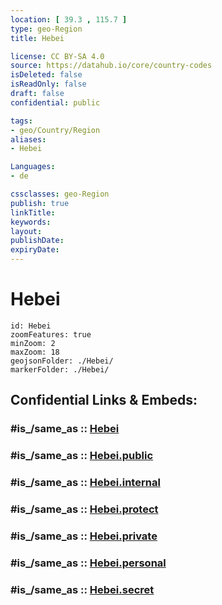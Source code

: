 ```yaml
---
location: [ 39.3 , 115.7 ] 
type: geo-Region
title: Hebei

license: CC BY-SA 4.0
source: https://datahub.io/core/country-codes
isDeleted: false
isReadOnly: false
draft: false
confidential: public

tags:
- geo/Country/Region
aliases:
- Hebei

Languages:
- de

cssclasses: geo-Region
publish: true
linkTitle: 
keywords: 
layout: 
publishDate: 
expiryDate: 
---
```


# Hebei

```leaflet
id: Hebei
zoomFeatures: true 
minZoom: 2 
maxZoom: 18
geojsonFolder: ./Hebei/
markerFolder: ./Hebei/
```


## Confidential Links & Embeds: 

### #is_/same_as :: [Hebei](/_Standards/Earth/Continent/Asia/Asia~East/China/provinces~China/Hebei.md) 

### #is_/same_as :: [Hebei.public](/_public/Earth/Continent/Asia/Asia~East/China/provinces~China/Hebei.public.md) 

### #is_/same_as :: [Hebei.internal](/_internal/Earth/Continent/Asia/Asia~East/China/provinces~China/Hebei.internal.md) 

### #is_/same_as :: [Hebei.protect](/_protect/Earth/Continent/Asia/Asia~East/China/provinces~China/Hebei.protect.md) 

### #is_/same_as :: [Hebei.private](/_private/Earth/Continent/Asia/Asia~East/China/provinces~China/Hebei.private.md) 

### #is_/same_as :: [Hebei.personal](/_personal/Earth/Continent/Asia/Asia~East/China/provinces~China/Hebei.personal.md) 

### #is_/same_as :: [Hebei.secret](/_secret/Earth/Continent/Asia/Asia~East/China/provinces~China/Hebei.secret.md)

